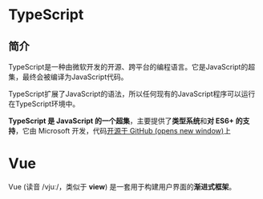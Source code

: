 # TypeScript

## 简介

TypeScript是一种由微软开发的开源、跨平台的编程语言。它是JavaScript的超集，最终会被编译为JavaScript代码。

TypeScript扩展了JavaScript的语法，所以任何现有的JavaScript程序可以运行在TypeScript环境中。

**TypeScript 是 JavaScript 的一个超集**，主要提供了**类型系统**和**对 ES6+ 的支持**，它由 Microsoft 开发，代码[开源于 GitHub (opens new window)](https://github.com/Microsoft/TypeScript)上





# Vue

Vue (读音 /vjuː/，类似于 **view**) 是一套用于构建用户界面的**渐进式框架**。
